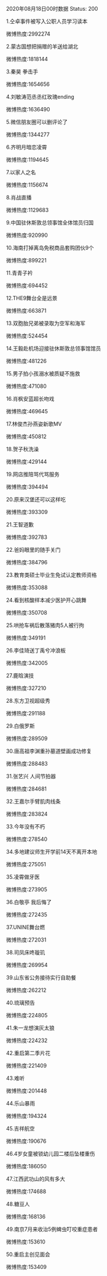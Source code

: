 2020年08月18日00时数据
Status: 200

1.仝卓事件被写入公职人员学习读本

微博热度:2992274

2.蒙古国想把捐赠的羊送给湖北

微博热度:1818144

3.秦昊 拳击手

微博热度:1654656

4.刘敏涛范丞丞红玫瑰ending

微博热度:1636490

5.微信朋友圈可以删评论了

微博热度:1344277

6.齐明月暗恋凌霄

微博热度:1194645

7.以家人之名

微博热度:1156674

8.肖战直播

微博热度:1129683

9.中国驻休斯敦总领事馆全体馆员归国

微博热度:920990

10.海南打掉离岛免税商品套购团伙9个

微博热度:899221

11.青青子衿

微博热度:694452

12.THE9舞台全是远景

微博热度:663871

13.双胞胎兄弟被录取为空军和海军

微博热度:524454

14.王毅赴机场迎接驻休斯敦总领事馆馆员

微博热度:481226

15.男子拍小孩溺水被质疑不施救

微博热度:471080

16.肖枫安蓝超长吻戏

微博热度:469645

17.林俊杰孙燕姿新歌MV

微博热度:450812

18.贺子秋洗澡

微博热度:429144

19.网店推陪骂代骂服务

微博热度:394494

20.原来汉堡还可以这样吃

微博热度:393309

21.王智道歉

微博热度:392783

22.爸妈眼里的随手关门

微博热度:384796

23.教育类硕士毕业生免试认定教师资格

微博热度:353088

24.看到核酸样本减少医护开心跳舞

微博热度:350708

25.哄抢车祸后散落猪肉5人被行拘

微博热度:349191

26.李佳琦送丁禹兮冲浪板

微博热度:342005

27.鹿晗演技

微博热度:327210

28.东方卫视超级秀

微博热度:291188

29.白俄罗斯

微博热度:289509

30.唐高祖李渊重孙墓道壁画成功修复

微博热度:288483

31.张艺兴 人间节拍器

微博热度:284681

32.王嘉尔手臂肌肉线条

微博热度:283824

33.今年没有不朽

微博热度:278540

34.多地建议师生开学前14天不离开本地

微博热度:275051

35.凌霄做牙医

微博热度:273905

36.白敬亭 我后悔了

微博热度:272435

37.UNINE舞台燃

微博热度:272031

38.司凤床咚璇玑

微博热度:269954

39.山东省公务接待实行自助餐

微博热度:262212

40.琉璃预告

微博热度:224805

41.朱一龙想演灰太狼

微博热度:224232

42.重启第二季片花

微博热度:221409

43.难听

微博热度:201448

44.乐山暴雨

微博热度:194324

45.吉祥航空

微博热度:190676

46.4岁女童被锁幼儿园二楼后坠楼重伤

微博热度:186050

47.江西武功山的风有多大

微博热度:174688

48.糖豆人

微博热度:168136

49.南京7月来收治5例蜱虫叮咬重症患者

微博热度:153610

50.重启主创见面会

微博热度:153409

